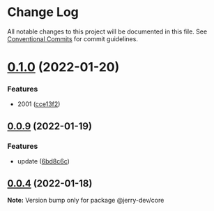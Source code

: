 # Change Log

All notable changes to this project will be documented in this file.
See [Conventional Commits](https://conventionalcommits.org) for commit guidelines.

# [0.1.0](https://github.com/lin559/lerna-demo/compare/@jerry-dev/core@0.0.9...@jerry-dev/core@0.1.0) (2022-01-20)


### Features

* 2001 ([cce13f2](https://github.com/lin559/lerna-demo/commit/cce13f229700f8c5875516193d118f7db6b217e8))






## [0.0.9](https://github.com/lin559/lerna-demo/compare/@jerry-dev/core@0.0.8...@jerry-dev/core@0.0.9) (2022-01-19)


### Features

* update ([6bd8c6c](https://github.com/lin559/lerna-demo/commit/6bd8c6c7bad12e62d7cc0de12b7bbd5c681a890a))






## [0.0.4](https://github.com/lin559/lerna-demo/compare/v0.0.3...v0.0.4) (2022-01-18)

**Note:** Version bump only for package @jerry-dev/core
